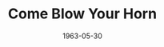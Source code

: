 ---
title: Come Blow Your Horn
date: 1963-05-30
closing_date: 1963-06-08
layout: productions
playbill:
Theatre: Theatre Jacksonville
Venue: Little Theatre
cast:
- Alan Baker: Will Berdit
- Peggy Evans: Jeanne Solomon
- Buddy Baker: Rob Tinsley
- Mr. Baker: Marshall Grauer
- Connie Dayton: Carolyn Lieder
- Mrs. Baker: Ann Dobbie
- A Visitor: Mary Frances Thornhill
crew:
- Director: George Ballis
- Set Designer: Ben Jones
- Technical Director: Pete House
- Lighting Designer: Chase Ambler
- Stage Manager: Art Logan
- Assistant Stage Manager: Kristin Little
- Lighting: Peggy Miller
- Sound:
  - Marge Rocca
  - Madge Bruner
- Costumes: Frank Ridge
- Properties:
  - Beverly Fink
  - Helen Cochran
  - Ellen Black
  - A. Ira Fink
  - Mary Frances Thornhill
  - Ted Weeks
  - Ed Poole
  - Eula Walters
  - Esther Barnes
- Make-Up:
  - Thelma Mayeron
  - Mary Lee Berdit
- Construction and Painting:
  - Diana Schuh
  - Bob Schuh
  - Larry Simmons
  - Charlotte Smotherman
  - John Thomson
  - Marshall Nazworth
  - Peggy Miller
  - Ellen Black
  - A.J. Marshall
  - Patricia Harper
  - Thelma Mayeron
  - A. Ira Fink
  - Judith Goodwin
  - Cathy Logan
  - Pete House
  - Joanne House
external_links:
---